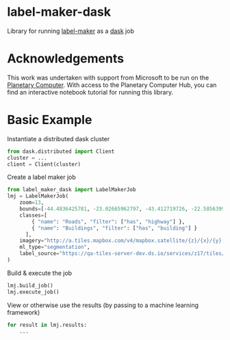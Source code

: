 # label-maker-dask

Library for running [label-maker](https://github.com/developmentseed/label-maker/) as a [dask](https://dask.org/) job

# Acknowledgements

This work was undertaken with support from Microsoft to be run on the [Planetary Computer](https://planetarycomputer.microsoft.com/). With access to the Planetary Computer Hub, you can find an interactive notebook tutorial for running this library.

# Basic Example

Instantiate a distributed dask cluster
```python
from dask.distributed import Client
cluster = ...
client = Client(cluster)
```

Create a label maker job
```python
from label_maker_dask import LabelMakerJob
lmj = LabelMakerJob(
    zoom=13,
    bounds=[-44.4836425781, -23.02665962797, -43.412719726, -22.5856399016],
    classes=[
        { "name": "Roads", "filter": ["has", "highway"] },
        { "name": "Buildings", "filter": ["has", "building"] }
      ],
    imagery="http://a.tiles.mapbox.com/v4/mapbox.satellite/{z}/{x}/{y}.jpg?access_token=ACCESS_TOKEN",
    ml_type="segmentation",
    label_source="https://qa-tiles-server-dev.ds.io/services/z17/tiles/{z}/{x}/{y}.pbf"
)
```

Build & execute the job
```python
lmj.build_job()
lmj.execute_job()
```

View or otherwise use the results (by passing to a machine learning framework)
```python
for result in lmj.results:
    ...
```